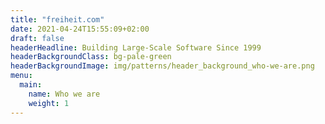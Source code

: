 ```yaml
---
title: "freiheit.com"
date: 2021-04-24T15:55:09+02:00
draft: false
headerHeadline: Building Large-Scale Software Since 1999
headerBackgroundClass: bg-pale-green
headerBackgroundImage: img/patterns/header_background_who-we-are.png
menu:
  main:
    name: Who we are 
    weight: 1
---
```

